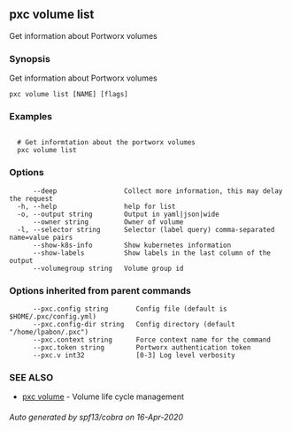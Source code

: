 ## pxc volume list

Get information about Portworx volumes

### Synopsis

Get information about Portworx volumes

```
pxc volume list [NAME] [flags]
```

### Examples

```

  # Get informtation about the portworx volumes
  pxc volume list
```

### Options

```
      --deep                 Collect more information, this may delay the request
  -h, --help                 help for list
  -o, --output string        Output in yaml|json|wide
      --owner string         Owner of volume
  -l, --selector string      Selector (label query) comma-separated name=value pairs
      --show-k8s-info        Show kubernetes information
      --show-labels          Show labels in the last column of the output
      --volumegroup string   Volume group id
```

### Options inherited from parent commands

```
      --pxc.config string       Config file (default is $HOME/.pxc/config.yml)
      --pxc.config-dir string   Config directory (default "/home/lpabon/.pxc")
      --pxc.context string      Force context name for the command
      --pxc.token string        Portworx authentication token
      --pxc.v int32             [0-3] Log level verbosity
```

### SEE ALSO

* [pxc volume](pxc_volume.md)	 - Volume life cycle management

###### Auto generated by spf13/cobra on 16-Apr-2020
